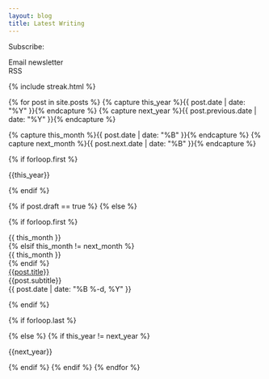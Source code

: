 ```yaml
---
layout: blog
title: Latest Writing
---
```


Subscribe:
<div class="flex">
<div class="w-50 pa3 bg-newgreen-light">Email newsletter</div>
<div class="w-50 pa3 bg-newgreen-light">RSS</div>
</div>

{% include streak.html %}

{% for post in site.posts  %}
{% capture this_year %}{{ post.date | date: "%Y" }}{% endcapture %}
{% capture next_year %}{{ post.previous.date | date: "%Y" }}{% endcapture %}

{% capture this_month %}{{ post.date | date: "%B" }}{% endcapture %}
{% capture next_month %}{{ post.next.date | date: "%B" }}{% endcapture %}

{% if forloop.first %}
<div id="{{ this_year }}-ref" class="b f4 pv2">{{this_year}}</div>

{% endif %}

{% if post.draft == true %}
{% else %}

{% if forloop.first %}
<div class="f7 ttu black-70 b pt3 tr">{{ this_month }}</div>
{% elsif this_month != next_month %}
<div class="f7 ttu black-70 b pt3 tr">{{ this_month }}</div>
{% endif %}

<div class="flex flex-wrap w-100 pv2 justify-between f5">
  <div class="w-100 w-auto-l">
  <a class="link newgreen b" href="https://tomcritchlow.com{{post.url}}">{{post.title}}</a>
  <br><span class="black-50 i">{{post.subtitle}}</span>
  </div>
  <div class="black-50 f6">{{ post.date | date: "%B %-d, %Y" }}
  <br><span class="black-50 f6"  data-page-id="http://tomcritchlow.com{{post.url}}"><a id="commentolink" href="{{ post.url }}#commento"></a></span></div>
</div>

<!--
<div class="pv1 f5">{% if post.reply %}<img class="dib h2 v-mid" style="padding-top:0px;padding-bottom:0px" src="https://img.icons8.com/cute-clipart/64/000000/response.png"/> {% endif %}<p class="pv0 mv0"><a href="{{ post.url }}">{{ post.title }}</a> <span class="ttu f6 red">{% for tag in post.tags %}{{tag}} {% endfor %}</span><span class="f5 black-50 i">{{post.subtitle}}</span><span class="black-50 f6"  data-page-id="http://tomcritchlow.com{{post.url}}"><a id="commentolink" href="{{ post.url }}#commento"></a></span></p>
</div>
-->
{% endif %}



{% if forloop.last %}

{% else %}
{% if this_year != next_year %}
<div id="{{ next_year }}-ref" class="b f4 pv2">{{next_year}}</div>

{% endif %}
{% endif %}
{% endfor %}


<script>
window.commentoCustomText = function(count) {
  if(count === 0) {
    return "";
  } else if (count === 1) {
    return " | ⚡ 1 comment";
  } else {
    return " | ⚡ "+ count + " comments";
  }
}
</script>
<script src="https://cdn.commento.io/js/count.js" data-custom-text="window.commentoCustomText"></script>

